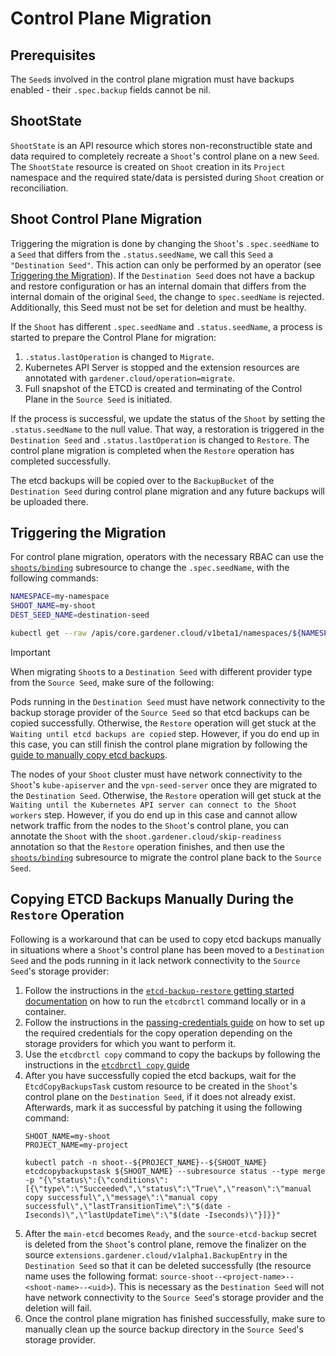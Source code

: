 # Control Plane Migration

## Prerequisites

The `Seed`s involved in the control plane migration must have backups enabled - their `.spec.backup` fields cannot be nil.

## ShootState

`ShootState` is an API resource which stores non-reconstructible state and data required to completely recreate a `Shoot`'s control plane on a new `Seed`.  The `ShootState` resource is created on `Shoot` creation in its `Project` namespace and the required state/data is persisted during `Shoot` creation or reconciliation.

## Shoot Control Plane Migration

Triggering the migration is done by changing the `Shoot`'s `.spec.seedName` to a `Seed` that differs from the `.status.seedName`, we call this `Seed` a `"Destination Seed"`.
This action can only be performed by an operator (see [Triggering the Migration](#triggering-the-migration)).
If the `Destination Seed` does not have a backup and restore configuration or has an internal domain that differs from the internal domain of the original `Seed`, the change to `spec.seedName` is rejected.
Additionally, this Seed must not be set for deletion and must be healthy.

If the `Shoot` has different `.spec.seedName` and `.status.seedName`, a process is started to prepare the Control Plane for migration:

1. `.status.lastOperation` is changed to `Migrate`.
2. Kubernetes API Server is stopped and the extension resources are annotated with `gardener.cloud/operation=migrate`.
3. Full snapshot of the ETCD is created and terminating of the Control Plane in the `Source Seed` is initiated.

If the process is successful, we update the status of the `Shoot` by setting the `.status.seedName` to the null value. That way, a restoration is triggered in the `Destination Seed` and `.status.lastOperation` is changed to `Restore`. The control plane migration is completed when the `Restore` operation has completed successfully.

The etcd backups will be copied over to the `BackupBucket` of the `Destination Seed` during control plane migration and any future backups will be uploaded there.

## Triggering the Migration

For control plane migration, operators with the necessary RBAC can use the [`shoots/binding`](../concepts/scheduler.md#shootsbinding-subresource) subresource to change the `.spec.seedName`, with the following commands:

```bash
NAMESPACE=my-namespace
SHOOT_NAME=my-shoot
DEST_SEED_NAME=destination-seed

kubectl get --raw /apis/core.gardener.cloud/v1beta1/namespaces/${NAMESPACE}/shoots/${SHOOT_NAME} | jq -c '.spec.seedName = "'${DEST_SEED_NAME}'"' | kubectl replace --raw /apis/core.gardener.cloud/v1beta1/namespaces/${NAMESPACE}/shoots/${SHOOT_NAME}/binding -f - | jq -r '.spec.seedName'
```


> [!IMPORTANT]
> When migrating `Shoot`s to a `Destination Seed` with different provider type from the `Source Seed`, make sure of the following:
>
> Pods running in the `Destination Seed` must have network connectivity to the backup storage provider of the `Source Seed` so that etcd backups can be copied successfully. Otherwise, the `Restore` operation will get stuck at the `Waiting until etcd backups are copied` step. However, if you do end up in this case, you can still finish the control plane migration by following the [guide to manually copy etcd backups](#copying-etcd-backups-manually-during-the-restore-operation).
>
> The nodes of your `Shoot` cluster must have network connectivity to the `Shoot`'s `kube-apiserver` and the `vpn-seed-server` once they are migrated to the `Destination Seed`. Otherwise, the `Restore` operation will get stuck at the `Waiting until the Kubernetes API server can connect to the Shoot workers` step. However, if you do end up in this case and cannot allow network traffic from the nodes to the `Shoot`'s control plane, you can annotate the `Shoot` with the `shoot.gardener.cloud/skip-readiness` annotation so that the `Restore` operation finishes, and then use the [`shoots/binding`](../concepts/scheduler.md#shootsbinding-subresource) subresource to migrate the control plane back to the `Source Seed`.


## Copying ETCD Backups Manually During the `Restore` Operation

Following is a workaround that can be used to copy etcd backups manually in situations where a `Shoot`'s control plane has been moved to a `Destination Seed` and the pods running in it lack network connectivity to the `Source Seed`'s storage provider:

1. Follow the instructions in the [`etcd-backup-restore` getting started documentation](https://github.com/gardener/etcd-backup-restore/blob/master/docs/deployment/getting_started.md#getting-started) on how to run the `etcdbrctl` command locally or in a container.
1. Follow the instructions in the [passing-credentials guide](https://github.com/gardener/etcd-backup-restore/blob/master/docs/deployment/getting_started.md#passing-credentials) on how to set up the required credentials for the copy operation depending on the storage providers for which you want to perform it.
1. Use the `etcdbrctl copy` command to copy the backups by following the instructions in the [`etcdbrctl copy` guide](https://github.com/gardener/etcd-backup-restore/blob/master/docs/deployment/getting_started.md#etcdbrctl-copy)
1. After you have successfully copied the etcd backups, wait for the `EtcdCopyBackupsTask` custom resource to be created in the `Shoot`'s control plane on the `Destination Seed`, if it does not already exist. Afterwards, mark it as successful by patching it using the following command:
    ```
    SHOOT_NAME=my-shoot
    PROJECT_NAME=my-project

    kubectl patch -n shoot--${PROJECT_NAME}--${SHOOT_NAME} etcdcopybackupstask ${SHOOT_NAME} --subresource status --type merge -p "{\"status\":{\"conditions\":[{\"type\":\"Succeeded\",\"status\":\"True\",\"reason\":\"manual copy successful\",\"message\":\"manual copy successful\",\"lastTransitionTime\":\"$(date -Iseconds)\",\"lastUpdateTime\":\"$(date -Iseconds)\"}]}}"
    ```
1. After the `main-etcd` becomes `Ready`, and the `source-etcd-backup` secret is deleted from the `Shoot`'s control plane, remove the finalizer on the source `extensions.gardener.cloud/v1alpha1.BackupEntry` in the `Destination Seed` so that it can be deleted successfully (the resource name uses the following format: `source-shoot--<project-name>--<shoot-name>--<uid>`). This is necessary as the `Destination Seed` will not have network connectivity to the `Source Seed`'s storage provider and the deletion will fail.
1. Once the control plane migration has finished successfully, make sure to manually clean up the source backup directory in the `Source Seed`'s storage provider.